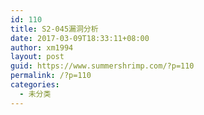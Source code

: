 ```yaml
---
id: 110
title: S2-045漏洞分析
date: 2017-03-09T18:33:11+08:00
author: xm1994
layout: post
guid: https://www.summershrimp.com/?p=110
permalink: /?p=110
categories:
  - 未分类
---
```

